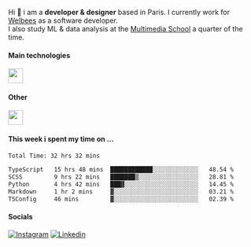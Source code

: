 Hi :wave: i am a **developer & designer** based in Paris. I currently work for [Welbees](https://www.welbees.com) as a software developer.<br /> I also study ML & data analysis at the [Multimedia School](https://www.ecole-multimedia.com/) a quarter of the time.

#### Main technologies
<img height="30" src="https://skillicons.dev/icons?i=js,ts,react,nextjs,threejs,nodejs,nestjs,laravel,mysql,git,docker" />

#### Other
<img height="30" src="https://skillicons.dev/icons?i=figma,ps,ai,ae,pr,blender,unreal,ableton" />

#### This week i spent my time on ...
<!--START_SECTION:waka-->

```txt
Total Time: 32 hrs 32 mins

TypeScript   15 hrs 48 mins  ████████████░░░░░░░░░░░░░   48.54 %
SCSS         9 hrs 22 mins   ███████▒░░░░░░░░░░░░░░░░░   28.81 %
Python       4 hrs 42 mins   ███▓░░░░░░░░░░░░░░░░░░░░░   14.45 %
Markdown     1 hr 2 mins     ▓░░░░░░░░░░░░░░░░░░░░░░░░   03.21 %
TSConfig     46 mins         ▓░░░░░░░░░░░░░░░░░░░░░░░░   02.39 %
```

<!--END_SECTION:waka-->

#### Socials

<a href="https://www.instagram.com/maximelbv/" target="_blank">![Instagram](https://img.shields.io/badge/Instagram-E4405F?style=for-the-badge&logo=instagram&logoColor=white)</a>
<a href="https://www.linkedin.com/in/maxime-lefebvre-85b545199" target="_blank">![Linkedin](https://img.shields.io/badge/LinkedIn-0077B5?style=for-the-badge&logo=linkedin&logoColor=white)</a>
